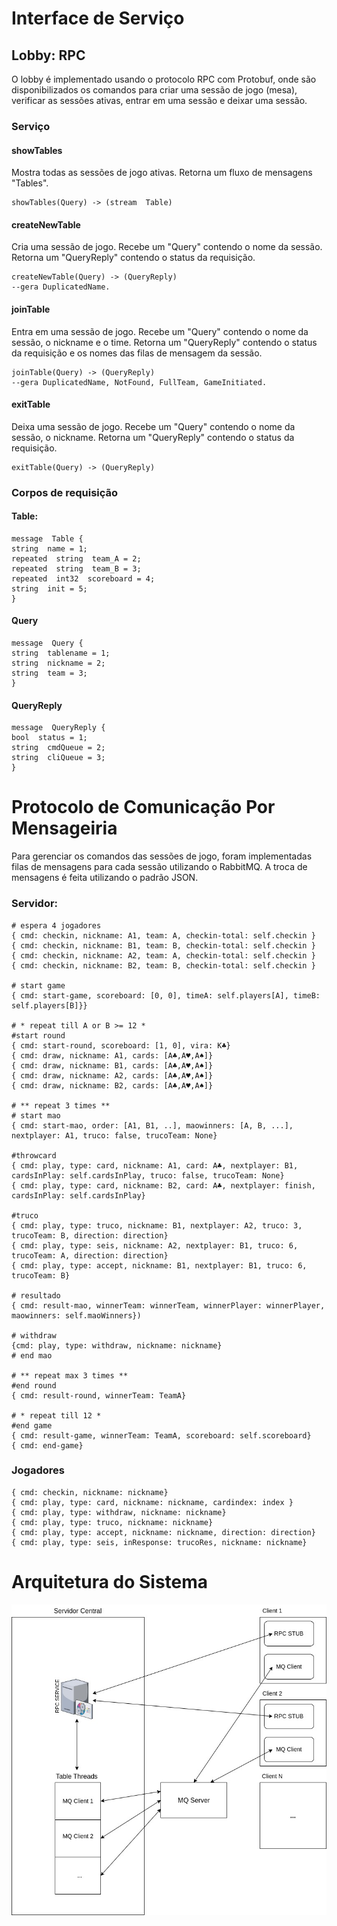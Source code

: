 # Interface de Serviço

## Lobby: RPC
O lobby é implementado usando o protocolo RPC com Protobuf, onde são disponibilizados os comandos para criar uma sessão de jogo (mesa), verificar as sessões ativas, entrar em uma sessão e deixar uma sessão.

### Serviço

#### showTables
Mostra todas as sessões de jogo ativas. Retorna um fluxo de mensagens  "Tables".
```
showTables(Query) -> (stream  Table)
```
#### createNewTable
Cria uma sessão de jogo. Recebe um "Query" contendo o nome da sessão. Retorna um "QueryReply" contendo o status da requisição.
```
createNewTable(Query) -> (QueryReply)
--gera DuplicatedName.
```
#### joinTable
Entra em uma sessão de jogo. Recebe um "Query" contendo o nome da sessão, o nickname e o time. Retorna um "QueryReply" contendo o status da requisição e os nomes das filas de mensagem da sessão.
```
joinTable(Query) -> (QueryReply)
--gera DuplicatedName, NotFound, FullTeam, GameInitiated.

```
#### exitTable
Deixa uma sessão de jogo. Recebe um "Query" contendo o nome da sessão, o nickname. Retorna um "QueryReply" contendo o status da requisição.
```
exitTable(Query) -> (QueryReply)
```

### Corpos de requisição

#### Table:
```
message  Table {
string  name = 1;
repeated  string  team_A = 2;
repeated  string  team_B = 3;
repeated  int32  scoreboard = 4;
string  init = 5;
}
```
#### Query
```
message  Query {
string  tablename = 1;
string  nickname = 2;
string  team = 3;
}
```
#### QueryReply
```
message  QueryReply {
bool  status = 1;
string  cmdQueue = 2;
string  cliQueue = 3;
}
```

# Protocolo de Comunicação Por  Mensageiria
Para gerenciar os comandos das sessões de jogo, foram implementadas filas de mensagens para cada sessão utilizando o RabbitMQ. A troca de mensagens é feita utilizando o padrão JSON.

### Servidor:
```
# espera 4 jogadores
{ cmd: checkin, nickname: A1, team: A, checkin-total: self.checkin }
{ cmd: checkin, nickname: B1, team: B, checkin-total: self.checkin }
{ cmd: checkin, nickname: A2, team: A, checkin-total: self.checkin }
{ cmd: checkin, nickname: B2, team: B, checkin-total: self.checkin }

# start game
{ cmd: start-game, scoreboard: [0, 0], timeA: self.players[A], timeB: self.players[B]}}

# * repeat till A or B >= 12 *
#start round
{ cmd: start-round, scoreboard: [1, 0], vira: K♣}
{ cmd: draw, nickname: A1, cards: [A♣,A♥,A♠]}
{ cmd: draw, nickname: B1, cards: [A♣,A♥,A♠]}
{ cmd: draw, nickname: A2, cards: [A♣,A♥,A♠]}
{ cmd: draw, nickname: B2, cards: [A♣,A♥,A♠]}

# ** repeat 3 times **
# start mao
{ cmd: start-mao, order: [A1, B1, ..], maowinners: [A, B, ...], nextplayer: A1, truco: false, trucoTeam: None}

#throwcard
{ cmd: play, type: card, nickname: A1, card: A♣, nextplayer: B1, cardsInPlay: self.cardsInPlay, truco: false, trucoTeam: None}
{ cmd: play, type: card, nickname: B2, card: A♣, nextplayer: finish, cardsInPlay: self.cardsInPlay}

#truco
{ cmd: play, type: truco, nickname: B1, nextplayer: A2, truco: 3, trucoTeam: B, direction: direction}
{ cmd: play, type: seis, nickname: A2, nextplayer: B1, truco: 6, trucoTeam: A, direction: direction}
{ cmd: play, type: accept, nickname: B1, nextplayer: B1, truco: 6, trucoTeam: B}

# resultado
{ cmd: result-mao, winnerTeam: winnerTeam, winnerPlayer: winnerPlayer, maowinners: self.maoWinners})

# withdraw
{cmd: play, type: withdraw, nickname: nickname}
# end mao

# ** repeat max 3 times **
#end round
{ cmd: result-round, winnerTeam: TeamA}

# * repeat till 12 *
#end game
{ cmd: result-game, winnerTeam: TeamA, scoreboard: self.scoreboard}
{ cmd: end-game}
```
### Jogadores
```
{ cmd: checkin, nickname: nickname}
{ cmd: play, type: card, nickname: nickname, cardindex: index }
{ cmd: play, type: withdraw, nickname: nickname}
{ cmd: play, type: truco, nickname: nickname}
{ cmd: play, type: accept, nickname: nickname, direction: direction}
{ cmd: play, type: seis, inResponse: trucoRes, nickname: nickname} 
```

# Arquitetura do Sistema
![Figura 1](./img/Arquitetura.jpg)